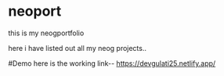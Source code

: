 # neoport
this is my neogportfolio

here i have listed out all my neog projects..


#Demo 
here is the working link--
https://devgulati25.netlify.app/
